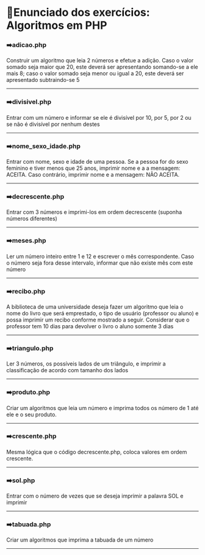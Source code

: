 <h1>📍Enunciado dos exercícios: Algoritmos em PHP</h1>

<h3>➡️adicao.php</h3>
<p>Construir um algoritmo que leia 2 números e
efetue a adição. Caso o valor somado seja
maior que 20, este deverá ser apresentando
somando-se a ele mais 8; caso o valor
somado seja menor ou igual a 20, este deverá
ser apresentado subtraindo-se 5</p>
<hr>
<h3>➡️divisivel.php</h3>
<p>Entrar com um número e informar se ele é
divisível por 10, por 5, por 2 ou se não é
divisível por nenhum destes</p>
<hr>
<h3>➡️nome_sexo_idade.php</h3>
<p>Entrar com nome, sexo e idade de uma
pessoa. Se a pessoa for do sexo feminino e
tiver menos que 25 anos, imprimir nome e a
a mensagem: ACEITA. Caso contrário,
imprimir nome e a mensagem: NÃO ACEITA.</p>
<hr>
<h3>➡️decrescente.php</h3>
<p>Entrar com 3 números e imprimi-los em
ordem decrescente (suponha números
diferentes)</p>
<hr>
<h3>➡️meses.php</h3>
<p>Ler um número inteiro entre 1 e 12 e escrever
o mês correspondente. Caso o número seja
fora desse intervalo, informar que não existe
mês com este número</p>
<hr>
<h3>➡️recibo.php</h3>
<p>A biblioteca de uma universidade deseja fazer
um algoritmo que leia o nome do livro que
será emprestado, o tipo de usuário (professor
ou aluno) e possa imprimir um recibo
conforme mostrado a seguir. Considerar que
o professor tem 10 dias para devolver o livro
o aluno somente 3 dias</p>
<hr>
<h3>➡️triangulo.php</h3>
<p>Ler 3 números, os possíveis lados de um 
triângulo, e imprimir a classificação de 
acordo com tamanho dos lados
</p>
<hr>
<h3>➡️produto.php</h3>
<p>Criar um algoritmos que leia um número e 
imprima todos os número de 1 até ele e o seu 
produto.
</p>
<hr>
<h3>➡️crescente.php</h3>
<p>Mesma lógica que o código decrescente.php, coloca valores em ordem crescente.</p>
<hr>
<h3>➡️sol.php</h3>
<p>Entrar com o número de vezes que se deseja 
imprimir a palavra SOL e imprimir
</p>
<hr>
<h3>➡️tabuada.php</h3>
<p>Criar um algoritmos que imprima a tabuada 
de um número</p>
<hr>


